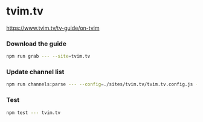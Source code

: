 # tvim.tv

https://www.tvim.tv/tv-guide/on-tvim

### Download the guide

```sh
npm run grab --- --site=tvim.tv
```

### Update channel list

```sh
npm run channels:parse --- --config=./sites/tvim.tv/tvim.tv.config.js --output=./sites/tvim.tv/tvim.tv.channels.xml
```

### Test

```sh
npm test --- tvim.tv
```
